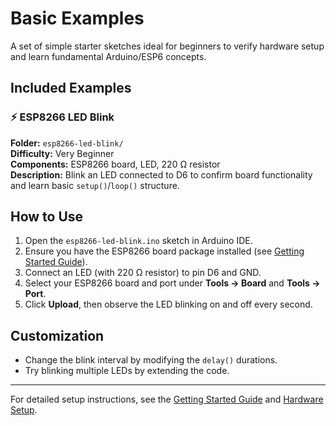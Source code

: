 # Basic Examples

A set of simple starter sketches ideal for beginners to verify hardware setup and learn fundamental Arduino/ESP6 concepts.

## Included Examples

### ⚡ ESP8266 LED Blink  
**Folder:** `esp8266-led-blink/`  
**Difficulty:** Very Beginner  
**Components:** ESP8266 board, LED, 220 Ω resistor  
**Description:** Blink an LED connected to D6 to confirm board functionality and learn basic `setup()`/`loop()` structure.

## How to Use

1. Open the `esp8266-led-blink.ino` sketch in Arduino IDE.  
2. Ensure you have the ESP8266 board package installed (see [Getting Started Guide](../docs/getting-started.md)).  
3. Connect an LED (with 220 Ω resistor) to pin D6 and GND.  
4. Select your ESP8266 board and port under **Tools → Board** and **Tools → Port**.  
5. Click **Upload**, then observe the LED blinking on and off every second.  

## Customization

- Change the blink interval by modifying the `delay()` durations.  
- Try blinking multiple LEDs by extending the code.

---

For detailed setup instructions, see the [Getting Started Guide](../docs/getting-started.md) and [Hardware Setup](../docs/hardware-setup.md).  
